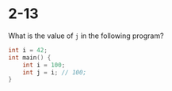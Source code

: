 # 2-13

What is the value of `j` in the following program?

```cpp
int i = 42;
int main() {
    int i = 100;
    int j = i; // 100;
}
```

